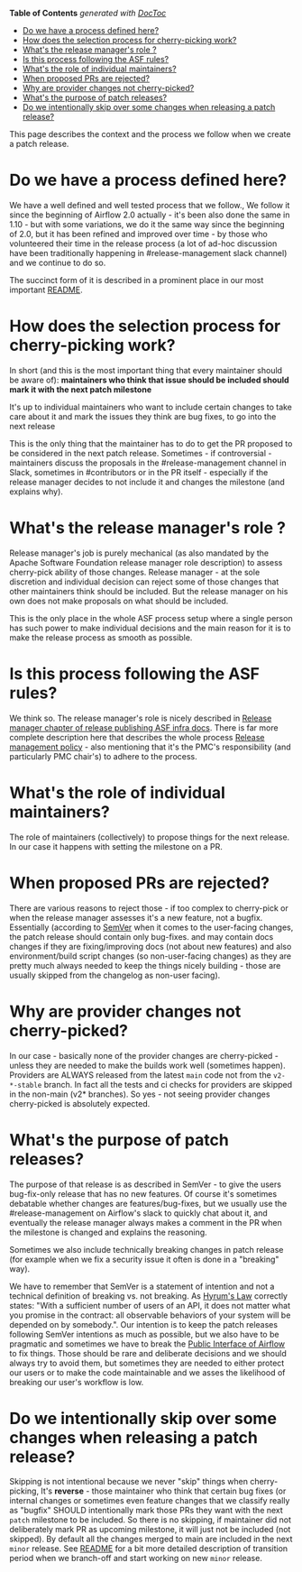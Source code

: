<!--
 Licensed to the Apache Software Foundation (ASF) under one
 or more contributor license agreements.  See the NOTICE file
 distributed with this work for additional information
 regarding copyright ownership.  The ASF licenses this file
 to you under the Apache License, Version 2.0 (the
 "License"); you may not use this file except in compliance
 with the License.  You may obtain a copy of the License at

   http://www.apache.org/licenses/LICENSE-2.0

 Unless required by applicable law or agreed to in writing,
 software distributed under the License is distributed on an
 "AS IS" BASIS, WITHOUT WARRANTIES OR CONDITIONS OF ANY
 KIND, either express or implied.  See the License for the
 specific language governing permissions and limitations
 under the License.
 -->

<!-- START doctoc generated TOC please keep comment here to allow auto update -->
<!-- DON'T EDIT THIS SECTION, INSTEAD RE-RUN doctoc TO UPDATE -->
**Table of Contents**  *generated with [DocToc](https://github.com/thlorenz/doctoc)*

- [Do we have a process defined here?](#do-we-have-a-process-defined-here)
- [How does the selection process for cherry-picking work?](#how-does-the-selection-process-for-cherry-picking-work)
- [What's the release manager's role ?](#whats-the-release-managers-role-)
- [Is this process following the ASF rules?](#is-this-process-following-the-asf-rules)
- [What's the role of individual maintainers?](#whats-the-role-of-individual-maintainers)
- [When proposed PRs are rejected?](#when-proposed-prs-are-rejected)
- [Why are provider changes not cherry-picked?](#why-are-provider-changes-not-cherry-picked)
- [What's the purpose of patch releases?](#whats-the-purpose-of-patch-releases)
- [Do we intentionally skip over some changes when releasing a patch release?](#do-we-intentionally-skip-over-some-changes-when-releasing-a-patch-release)

<!-- END doctoc generated TOC please keep comment here to allow auto update -->

This page describes the context and the process we follow when we create a patch release.

# Do we have a process defined here?

We have a well defined and well tested process that we follow.,
We follow it since the beginning of Airflow 2.0 actually - it's been also done the same in 1.10 -
but with some variations, we do it the same way since the beginning of 2.0,
but it has been refined and improved over time - by those who volunteered their time in the release
process (a lot of ad-hoc discussion have been traditionally happening in #release-management slack channel)
and we continue to do so.

The succinct form of it is described in a prominent place in our most important
[README](../README.md#what-goes-into-the-next-release).

# How does the selection process for cherry-picking work?

In short (and this is the most important thing that every maintainer should be aware of):
**maintainers who think that issue should be included should mark it with the next patch milestone**

It's up to individual maintainers who want to include certain changes to take care about it
and mark the issues they think are bug fixes, to go into the next release

This is the only thing that the maintainer has to do to get the PR proposed to be considered in
the next patch release. Sometimes - if controversial - maintainers discuss the proposals in
the #release-management channel in Slack, sometimes in #contributors or in the PR itself -
especially if the release manager decides to not include it and changes the milestone (and explains why).

# What's the release manager's role ?

Release manager's job is purely mechanical (as also mandated by the Apache Software Foundation release
manager role description) to assess cherry-pick ability of those changes. Release manager -
at the sole discretion and individual decision can reject some of those changes that other maintainers think
should be included. But the release manager on his own does not make proposals on what should be included.

This is the only place in the whole ASF process setup where a single person has such power to
make individual decisions and the main reason for it is to make the release process as smooth as possible.

# Is this process following the ASF rules?

We think so. The release manager's role is nicely described in
[Release manager chapter of release publishing ASF infra docs](https://infra.apache.org/release-publishing.html#releasemanager).
There is far more complete description here that describes the whole process
[Release management policy](https://www.apache.org/legal/release-policy.html#management) - also mentioning
that it's the PMC's responsibility (and particularly PMC chair's) to adhere to the process.

# What's the role of individual maintainers?

The role of maintainers (collectively) to propose things for the next release.
In our case it happens with setting the milestone on a PR.

# When proposed PRs are rejected?

There are various reasons to reject those - if too complex to cherry-pick or when the release manager
assesses it's a new feature, not a bugfix. Essentially (according to [SemVer](https://semver.org/) when
it comes to the user-facing changes, the patch release should contain only bug-fixes. and may
contain docs changes if they are fixing/improving docs (not about new features) and also environment/build
script changes (so non-user-facing changes) as they are pretty much always needed to keep the things
nicely building - those are usually skipped from the changelog as non-user facing).

# Why are provider changes not cherry-picked?

In our case - basically none of the provider changes are cherry-picked - unless they are needed to
make the builds work well (sometimes happen). Providers are ALWAYS released from the latest `main` code
not from the `v2-*-stable` branch. In fact all the tests and ci checks for providers are skipped in the
non-main (v2* branches). So yes - not seeing provider changes cherry-picked is absolutely expected.

# What's the purpose of patch releases?

The purpose of that release is as described in SemVer - to give the users bug-fix-only release that has no
new features. Of course it's sometimes debatable whether changes are features/bug-fixes, but we usually use
the #release-management on Airflow's slack to quickly chat about it, and eventually the release manager
always makes a comment in the PR when the milestone is changed and explains the reasoning.

Sometimes we also include technically breaking changes in patch release (for example when we fix a security
issue it often is done in a "breaking" way).

We have to remember that SemVer is a statement of intention and not a technical definition of breaking vs.
not breaking. As [Hyrum's Law](https://www.hyrumslaw.com/) correctly states: "With a sufficient number
of users of an API, it does not matter what you promise in the contract: all observable behaviors of
your system will be depended on by somebody.". Our intention is to keep the patch releases following
SemVer intentions as much as possible, but we also have to be pragmatic and sometimes we have to break the
[Public Interface of Airflow](https://airflow.apache.org/docs/apache-airflow/stable/public-airflow-interface.html)
to fix things. Those should be rare and deliberate decisions and we should always try to avoid them,
but sometimes they are needed to either protect our users or to make the code maintainable and we asses
the likelihood of breaking our user's workflow is low.

# Do we intentionally skip over some changes when releasing a patch release?

Skipping is not intentional because we never "skip" things when cherry-picking, It's **reverse** -
those maintainer who think that certain bug fixes (or internal changes or sometimes even feature changes
that we classify really as "bugfix" SHOULD intentionally mark those PRs they want with the next `patch`
milestone to be included.  So there is no skipping, if maintainer did not deliberately mark PR as
upcoming milestone, it will just not be included (not skipped). By default all the changes merged to main
are included in the next `minor` release. See [README](../README.md#what-goes-into-the-next-release) for
a bit more detailed description of transition period when we branch-off and start working on
new `minor` release.
